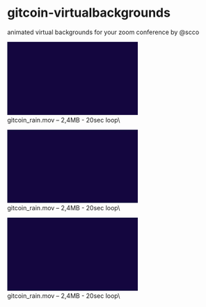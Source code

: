 # gitcoin-virtualbackgrounds
 animated virtual backgrounds for your zoom conference by @scco


[![gitcoin_rain](gitcoin_rain_preview.gif)](gitcoin_rain.mov)\
gitcoin_rain.mov – 2,4MB - 20sec loop\

[![gitcoin_rain](gitcoin_rain_preview.gif)](gitcoin_rain.mov)\
gitcoin_rain.mov – 2,4MB - 20sec loop\

[![gitcoin_rain](gitcoin_rain_preview.gif)](gitcoin_rain.mov)\
gitcoin_rain.mov – 2,4MB - 20sec loop\